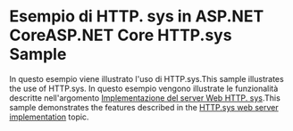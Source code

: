# <a name="aspnet-core-httpsys-sample"></a><span data-ttu-id="c276f-101">Esempio di HTTP. sys in ASP.NET Core</span><span class="sxs-lookup"><span data-stu-id="c276f-101">ASP.NET Core HTTP.sys Sample</span></span>

<span data-ttu-id="c276f-102">In questo esempio viene illustrato l'uso di HTTP.sys.</span><span class="sxs-lookup"><span data-stu-id="c276f-102">This sample illustrates the use of HTTP.sys.</span></span> <span data-ttu-id="c276f-103">In questo esempio vengono illustrate le funzionalità descritte nell'argomento [Implementazione del server Web HTTP. sys](https://docs.microsoft.com/aspnet/core/fundamentals/servers/httpsys).</span><span class="sxs-lookup"><span data-stu-id="c276f-103">This sample demonstrates the features described in the [HTTP.sys web server implementation](https://docs.microsoft.com/aspnet/core/fundamentals/servers/httpsys) topic.</span></span>
